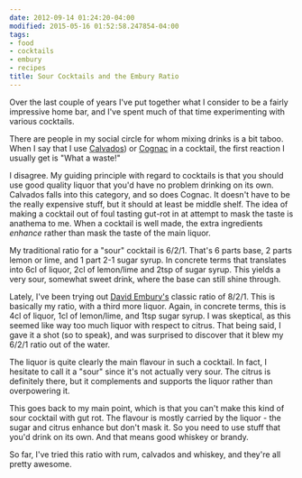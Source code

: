 ```yaml
---
date: 2012-09-14 01:24:20-04:00
modified: 2015-05-16 01:52:58.247854-04:00
tags:
- food
- cocktails
- embury
- recipes
title: Sour Cocktails and the Embury Ratio
---
```


Over the last couple of years I've put together what I consider to be a
fairly impressive home bar, and I've spent much of that time experimenting
with various cocktails.

There are people in my social circle for whom mixing drinks is a bit taboo.
When I say that I use [Calvados][1]) or [Cognac][2] in a cocktail, the first
reaction I usually get is "What a waste!"

I disagree.  My guiding principle with regard to cocktails is that you
should use good quality liquor that you'd have no problem drinking on its
own.  Calvados falls into this category, and so does Cognac.  It doesn't
have to be the really expensive stuff, but it should at least be middle
shelf.  The idea of making a cocktail out of foul tasting gut-rot in at
attempt to mask the taste is anathema to me.  When a cocktail is well made,
the extra ingredients *enhance* rather than mask the taste of the main
liquor.

My traditional ratio for a "sour" cocktail is 6/2/1.  That's 6 parts base, 2
parts lemon or lime, and 1 part 2-1 sugar syrup.  In concrete terms that
translates into 6cl of liquor, 2cl of lemon/lime and 2tsp of sugar syrup.
This yields a very sour, somewhat sweet drink, where the base can still
shine through.

Lately, I've been trying out [David Embury's][3] classic ratio of 8/2/1.
This is basically my ratio, with a third more liquor.  Again, in concrete
terms, this is 4cl of liquor, 1cl of lemon/lime, and 1tsp sugar syrup.  I
was skeptical, as this seemed like way too much liquor with respect to
citrus.  That being said, I gave it a shot (so to speak), and was surprised
to discover that it blew my 6/2/1 ratio out of the water.

The liquor is quite clearly the main flavour in such a cocktail.  In fact, I
hesitate to call it a "sour" since it's not actually very sour.  The citrus
is definitely there, but it complements and supports the liquor rather than
overpowering it.

This goes back to my main point, which is that you can't make this kind of
sour cocktail with gut rot.  The flavour is mostly carried by the liquor -
the sugar and citrus enhance but don't mask it.  So you need to use stuff
that you'd drink on its own.  And that means good whiskey or brandy.

So far, I've tried this ratio with rum, calvados and whiskey, and they're
all pretty awesome.

[1]: http://en.wikipedia.org/wiki/Calvados_(brandy)
[2]: http://en.wikipedia.org/wiki/Cognac
[3]: http://en.wikipedia.org/wiki/David_Embury
